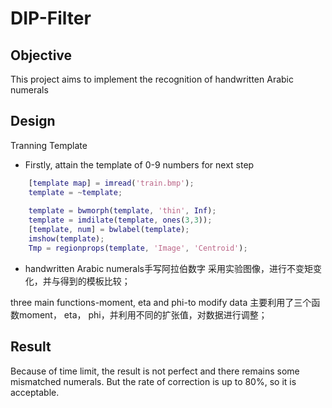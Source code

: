 DIP-Filter
==========

Objective
----------
This project aims to implement the recognition of handwritten Arabic numerals

Design
----------
Tranning Template
- Firstly, attain the template of 0-9 numbers for next step
```matlab
    [template map] = imread('train.bmp');
    template = ~template;
    
    template = bwmorph(template, 'thin', Inf);
    template = imdilate(template, ones(3,3));
    [template, num] = bwlabel(template);
    imshow(template);
    Tmp = regionprops(template, 'Image', 'Centroid');
```
- handwritten Arabic numerals手写阿拉伯数字 
采用实验图像，进行不变矩变化，并与得到的模板比较；

three main functions-moment, eta and phi-to modify data
主要利用了三个函数moment， eta， phi，并利用不同的扩张值，对数据进行调整；
 
Result
-------
Because of time limit, the result is not perfect and there remains some mismatched numerals. But the rate of correction is up to 80%, so it is acceptable.
 
